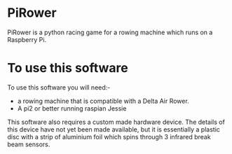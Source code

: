 # PiRower
PiRower is a python racing game for a rowing machine which runs on a Raspberry Pi. 

# To use this software
To use this software you will need:-
 - a rowing machine that is compatible with a Delta Air Rower. 
 - A pi2 or better running raspian Jessie

This software also requires a custom made hardware device. The details of this device have not yet been made available, but it is essentially a plastic disc with a strip of aluminium foil which spins through 3 infrared break beam sensors.

